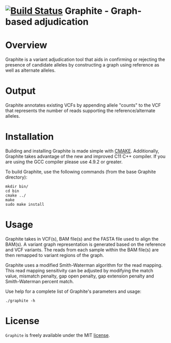 [![Build Status](https://travis-ci.org/dillonl/graphite.svg?branch=master)](https://travis-ci.org/dillonl/graphite)
Graphite - Graph-based adjudication 
========================================

Overview
========================================
Graphite is a variant adjudication tool that aids in confirming or rejecting the presence of candidate alleles by constructing a graph using reference as well as alternate alleles.

Output
========================================
Graphite annotates existing VCFs by appending allele "counts" to the VCF that represents the number of reads supporting the reference/alternate alleles.

Installation
========================================
Building and installing Graphite is made simple with [CMAKE](https://cmake.org/). Additionally, Graphite takes advantage of the new and improved C11 C++ compiler. If you are using the GCC compiler please use 4.9.2 or greater.

To build Graphite, use the following commands (from the base Graphite directory):

```Shell
mkdir bin/
cd bin
cmake ../
make
sudo make install
```

Usage
========================================
Graphite takes in VCF(s), BAM file(s) and the FASTA file used to align the BAM(s). A variant graph representation is generated based on the reference and VCF variants. The reads from each sample within the BAM file(s) are then remapped to variant regions of the graph.

Graphite uses a modified Smith-Waterman algorithm for the read mapping. This read mapping sensitivity can be adjusted by modifying the match value, mismatch penalty, gap open penalty, gap extension penalty and Smith-Waterman percent match.

Use help for a complete list of Graphite's parameters and usage:
```Shell
./graphite -h
```
License
========================================
`Graphite` is freely available under the MIT [license](https://opensource.org/licenses/MIT).

